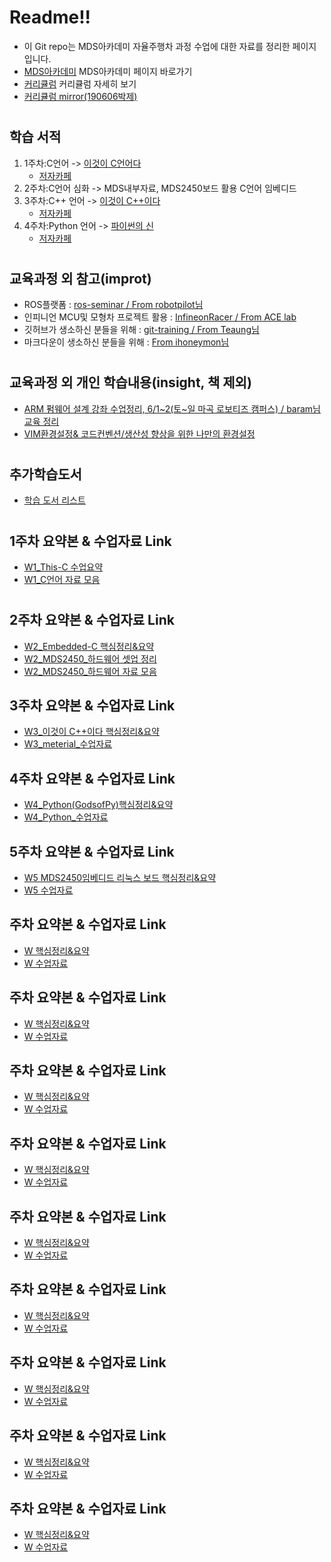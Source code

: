 # Readme!!
 * 이 Git repo는 MDS아카데미 자율주행차 과정 수업에 대한 자료를 정리한 페이지 입니다.
 * [MDS아카데미](http://www.mdsacademy.co.kr/) MDS아카데미 페이지 바로가기
 * [커리큘럼](http://www.mdsacademy.co.kr/customer/board_view.php?board_idx=1585&schField=&schWord=&search_div=notice&size=10&page=1) 커리큘럼 자세히 보기
 * [커리큘럼 mirror(190606박제)](https://github.com/our-self-driving-cars/course-resources/blob/master/metrial/%ED%95%9C%EC%BB%B4MDS%20IT%EC%9C%B5%ED%95%A9%20%EC%A0%84%EB%AC%B8%EA%B5%90%EC%9C%A1%EC%84%BC%ED%84%B0-%EC%9E%90%EC%9C%A8%EC%A3%BC%ED%96%89%20%EC%BB%A4%EB%A6%AC%ED%81%98%EB%9F%BC.pdf)
 
 #
 ## 학습 서적
  1. 1주차:C언어 -> [이것이 C언어다](http://www.kyobobook.co.kr/product/detailViewKor.laf?mallGb=KOR&ejkGb=KOR&barcode=9788968481024&orderClick=JAj)
     * [저자카페](https://cafe.naver.com/thisisc)
  2. 2주차:C언어 심화 -> MDS내부자료, MDS2450보드 활용 C언어 임베디드 
  3. 3주차:C++ 언어 -> [이것이 C++이다](http://www.kyobobook.co.kr/product/detailViewKor.laf?ejkGb=KOR&mallGb=KOR&barcode=9788968482465&orderClick=LAG&Kc=)
     * [저자카페](https://cafe.naver.com/windev)
  4. 4주차:Python 언어 -> [파이썬의 신](http://www.kyobobook.co.kr/product/detailViewKor.laf?ejkGb=KOR&linkClass=331503&barcode=9788997924271)
     * [저자카페](https://cafe.naver.com/godofpython)
 #
 ## 교육과정 외 참고(improt)

   * ROS플랫폼 : [ros-seminar / From robotpilot님](https://github.com/d-h-k/ros-seminar.git)
   * 인피니언 MCU및 모형차 프로젝트 활용 : [InfineonRacer / From ACE lab](https://github.com/realsosy/InfineonRacer)
   * 깃허브가 생소하신 분들을 위해 : [git-training / From Teaung님](https://github.com/Taeung/git-training)
   * 마크다운이 생소하신 분들을 위해 : [From ihoneymon님](https://gist.github.com/ihoneymon/652be052a0727ad59601)      
              
 #
 ## 교육과정 외 개인 학습내용(insight, 책 제외)
   * [ARM 펌웨어 설계 강좌 수업정리, 6/1~2(토~일 마곡 로보티즈 캠퍼스) / baram님 교육 정리](https://github.com/d-h-k/MDS_DHKim_Docs/blob/master/ARM_FW.md) 
   * [VIM환경설정& 코드컨벤션/생산성 향상을 위한 나만의 환경설정](https://github.com/d-h-k/DHKim_EnvSettings)

 #
 ## 추가학습도서
   * [학습 도서 리스트](https://github.com/d-h-k/My-PPAK-DOK-List/blob/master/README.md)
 #
 ## 1주차 요약본 & 수업자료 Link
   * [W1_This-C 수업요약](https://github.com/d-h-k/MDS_DHKim_Docs/blob/master/W1_This-C.md)
   * [W1_C언어 자료 모음]()
 
 #
 ## 2주차 요약본 & 수업자료 Link
   * [W2_Embedded-C 핵심정리&요약](https://github.com/d-h-k/MDS_DHKim_Docs/blob/master/W2_Embedded.md)
   * [W2_MDS2450_하드웨어 셋업 정리](https://github.com/d-h-k/MDS_DHKim_Docs/blob/master/W2_MDS2450_review.md)
   * [W2_MDS2450_하드웨어 자료 모음]()
 
 
 ## 3주차 요약본 & 수업자료 Link
   * [W3_이것이 C++이다 핵심정리&요약](https://github.com/d-h-k/MDS_DHKim_Docs/blob/master/W3_This-Cpp.md)
   * [W3_meterial_수업자료](https://github.com/d-h-k/MDS_week_material/tree/master/W3_meterial)
 
 ## 4주차 요약본 & 수업자료 Link
   * [W4_Python(GodsofPy)핵심정리&요약](https://github.com/d-h-k/MDS_DHKim_Docs/blob/master/W4_Python(GodsofPy).md)
   * [W4_Python_수업자료](https://github.com/d-h-k/MDS_week_material/tree/master/W4_Python)
 
 
 ## 5주차 요약본 & 수업자료 Link
   * [W5 MDS2450임베디드 리눅스 보드 핵심정리&요약](https://github.com/d-h-k/MDS_DHKim_Docs/blob/master/W5_MDS2450.md)
   * [W5 수업자료](Link)
    
 ## 주차 요약본 & 수업자료 Link
   * [W 핵심정리&요약](Link)
   * [W 수업자료](Link)
    
 ## 주차 요약본 & 수업자료 Link
   * [W 핵심정리&요약](Link)
   * [W 수업자료](Link)
    
 ## 주차 요약본 & 수업자료 Link
   * [W 핵심정리&요약](Link)
   * [W 수업자료](Link)
    
 ## 주차 요약본 & 수업자료 Link
   * [W 핵심정리&요약](Link)
   * [W 수업자료](Link)
    
 ## 주차 요약본 & 수업자료 Link
   * [W 핵심정리&요약](Link)
   * [W 수업자료](Link)
    
 ## 주차 요약본 & 수업자료 Link
   * [W 핵심정리&요약](Link)
   * [W 수업자료](Link)
    
 ## 주차 요약본 & 수업자료 Link
   * [W 핵심정리&요약](Link)
   * [W 수업자료](Link)
    
 ## 주차 요약본 & 수업자료 Link
   * [W 핵심정리&요약](Link)
   * [W 수업자료](Link)
    
 ## 주차 요약본 & 수업자료 Link
   * [W 핵심정리&요약](Link)
   * [W 수업자료](Link)
   
 
